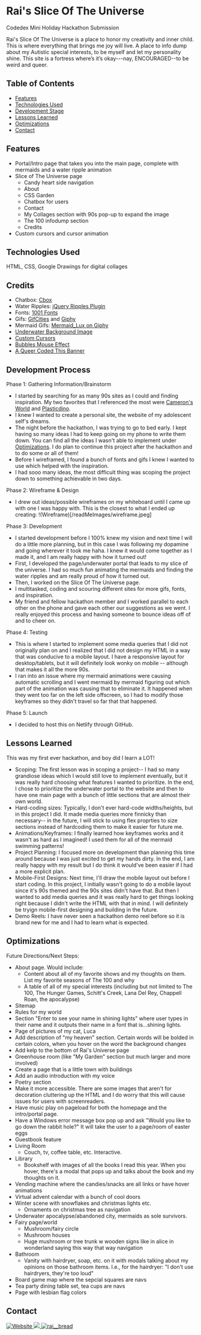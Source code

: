 # Rai's Slice Of The Universe
Codedex Mini Holiday Hackathon Submission

Rai's Slice Of The Universe is a place to honor my creativity and inner child. This is where everything that brings me joy will live. A place to info dump about my Autistic special interests, to be myself and let my personality shine. This site is a fortress where’s it’s okay---nay, ENCOURAGED--to be weird and queer.

## Table of Contents
- [Features](#features)
- [Technologies Used](#technologies-used)
- [Development Stage](#development-stage)
- [Lessons Learned](#lessons-learned)
- [Optimizations](#optimizations)
- [Contact](#contact)

## Features
- Portal/Intro page that takes you into the main page, complete with mermaids and a water ripple animation
- Slice of The Universe page
  - Candy heart side navigation
  - About
  - CSS Garden
  - Chatbox for users
  - Contact
  - My Collages section with 90s pop-up to expand the image
  - The 100 infodump section
  - Credits
- Custom cursors and cursor animation

## Technologies Used
HTML, CSS, Google Drawings for digital collages

## Credits
- Chatbox: [Cbox](https://www.cbox.ws)
- Water Ripples: [jQuery Ripples Plugin](https://github.com/sirxemic/jquery.ripples/tree/master)
- Fonts: [1001 Fonts](https://www.1001fonts.com/)
- Gifs: [GifCities](https://gifcities.org/) and [Giphy](https://giphy.com/)
- Mermaid Gifs: [Mermaid_Lux on Giphy](https://giphy.com/Mermaid_Lux)
- [Underwater Background Image](https://unsplash.com/)
- [Custom Cursors](https://www.cursors-4u.com/)
- [Bubbles Mouse Effect](https://www.mf2fm.com/rv/)
- [A Queer Coded This Banner](https://plasticdino.neocities.org/buttons/queer.png)

## Development Process
Phase 1: Gathering Information/Brainstorm
- I started by searching for as many 90s sites as I could and finding inspiration. My two favorites that I referenced the most were [Cameron's World](https://cameronsworld.net/) and [Plasticdino](https://plasticdino.neocities.org/). 
- I knew I wanted to create a personal site, the website of my adolescent self's dreams.
- The night before the hackathon, I was trying to go to bed early. I kept having so many ideas I had to keep going on my phone to write them down. You can find all the ideas I wasn't able to implement under [Optimizations](#optimizations). I do plan to continue this project after the hackathon and to do some or all of them!
- Before I wireframed, I found a bunch of fonts and gifs I knew I wanted to use which helped with the inspiration.
- I had sooo many ideas, the most difficult thing was scoping the project down to something achievable in two days. 

Phase 2: Wireframe & Design
- I drew out ideas/possible wireframes on my whiteboard until I came up with one I was happy with. This is the closest to what I ended up creating:
!(Wireframe)[/readMeImages/wireframe.jpeg]

Phase 3: Development
- I started development before I 100% knew my vision and next time I will do a little more planning, but in this case I was following my dopamine and going wherever it took me haha. I knew it would come together as I made it, and I am really happy with how it turned out!
- First, I developed the page/underwater portal that leads to my slice of the universe. I had so much fun animating the mermaids and finding the water ripples and am really proud of how it turned out.
- Then, I worked on the Slice Of The Universe page.
- I multitasked, coding and scouring different sites for more gifs, fonts, and inspiration.
- My friend and fellow hackathon member and I worked parallel to each other on the phone and gave each other our suggestions as we went. I really enjoyed this process and having someone to bounce ideas off of and to cheer on.

Phase 4: Testing
- This is where I started to implement some media queries that I did not originally plan on and I realized that I did not design my HTML in a way that was conducive to a mobile layout. I have a responsive layout for desktop/tablets, but it will definitely look wonky on mobile -- although that makes it all the more 90s. 
- I ran into an issue where my mermaid animations were causing automatic scrolling and I went mermaid by mermaid figuring out which part of the animation was causing that to eliminate it. It happened when they went too far on the left side offscreen, so I had to modify those keyframes so they didn't travel so far that that happened.

Phase 5: Launch
- I decided to host this on Netlify through GitHub.

## Lessons Learned
This was my first ever hackathon, and boy did I learn a LOT!
- Scoping: The first lesson was in scoping a project-- I had so many grandiose ideas which I would still love to implement eventually, but it was really hard choosing what features I wanted to prioritize. In the end, I chose to prioritize the underwater portal to the website and then to have one main page with a bunch of little sections that are almost their own world.
- Hard-coding sizes: Typically, I don't ever hard-code widths/heights, but in this project I did. It made media queries more finnicky than necessary-- in the future, I will stick to using flex proprties to size sections instead of hardcoding them to make it easier for future me.
- Animations/Keyframes: I finally learned how keyframes works and it wasn't as hard as I imagined! I used them for all of the mermaid swimming patterns!
- Project Planning: I focused more on development than planning this time around because I was just excited to get my hands dirty. In the end, I am really happy with my result but I do think it would've been easier if I had a more explicit plan.
- Mobile-First Designs: Next time, I'll draw the mobile layout out before I start coding. In this project, I initially wasn't going to do a mobile layout since it's 90s themed and the 90s sites didn't have that. But then I wanted to add media queries and it was really hard to get things looking right because I didn't write the HTML with that in mind. I will definitely be tryign mobile-first designing and building in the future.
- Demo Reels: I have never seen a hackathon demo reel before so it is brand new for me and I had to learn what is expected.

## Optimizations
Future Directions/Next Steps:
- About page. Would include:
  - Content about all of my favorite shows and my thoughts on them. List my favorite seasons of The 100 and why
  - A table of all of my special interests (including but not limited to The 100, The Hunger Games, Schitt's Creek, Lana Del Rey, Chappell Roan, the apocalypse)
- Sitemap
- Rules for my world
- Section "Enter to see your name in shining lights" where user types in their name and it outputs their name in a font that is...shining lights.
- Page of pictures of my cat, Luca
- Add description of "my heaven" section. Certain words will be bolded in certain colors, when you hover on the word the background changes
- Add kelp to the bottom of Rai's Universe page
- Greenhouse room (like "My Garden" section but much larger and more involved)
- Create a page that is a little town with buildings
- Add an audio introduction with my voice
- Poetry section
- Make it more accessible. There are some images that aren't for decoration cluttering up the HTML and I do worry that this will cause issues for users with screenreaders.
- Have music play on pageload for both the homepage and the intro/portal page.
- Have a Windows error message box pop up and ask "Would you like to go down the rabbit hole?" It will take the user to a page/room of easter eggs
- Guestbook feature
- Living Room
  - Couch, tv, coffee table, etc. Interactive.
- Library
  - Bookshelf with images of all the books I read this year. When you hover, there's a modal that pops up and talks about the book and my thoughts on it. 
- Vending machine where the candies/snacks are all links or have hover animations
- Virtual advent calendar with a bunch of cool doors
- Winter scene with snowflakes and christmas lights etc.
  - Ornaments on christmas tree as navigation
- Underwater apocalypse/abandoned city, mermaids as sole survivors.
- Fairy page/world
  - Mushroom/fairy circle
  - Mushroom houses
  - Huge mushroom or tree trunk w wooden signs like in alice in wonderland saying this way that way navigation
- Bathroom
  - Vanity with hairdryer, soap, etc. on it with modals talking about my opinions on those bathroom items. I.e., for the hairdryer: "I don't use hairdryers, they're too loud"
- Board game map where the sepcial squares are navs
- Tea party dining table set, tea cups are navs
- Page with lesbian flag colors

## Contact
<p> 
  <a href="https://raisadorzback.netlify.app/" target="blank">
    <img src="https://img.shields.io/badge/Website-563d7c?&style=for-the-badge" alt="Website">
  </a>
  <a href="https://www.linkedin.com/in/raisa-d/">
    <img src="https://img.shields.io/badge/LinkedIn-046E6D?logo=linkedin&style=for-the-badge">
  </a>
  <a href="https://twitter.com/rai__bread" target="blank">
    <img src="https://img.shields.io/badge/Twitter-563d7c?logo=twitter&style=for-the-badge&logoColor=white" alt="rai__bread" />
  </a> 
</p>